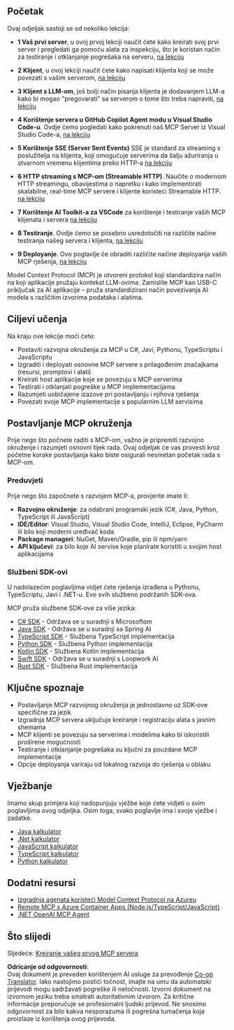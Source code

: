 <!--
CO_OP_TRANSLATOR_METADATA:
{
  "original_hash": "97f1c99b5b12cf03d4b1be68b3636a4a",
  "translation_date": "2025-07-04T19:07:17+00:00",
  "source_file": "03-GettingStarted/README.md",
  "language_code": "hr"
}
-->
## Početak  

Ovaj odjeljak sastoji se od nekoliko lekcija:

- **1 Vaš prvi server**, u ovoj prvoj lekciji naučit ćete kako kreirati svoj prvi server i pregledati ga pomoću alata za inspekciju, što je koristan način za testiranje i otklanjanje pogrešaka na serveru, [na lekciju](/03-GettingStarted/01-first-server/README.md)

- **2 Klijent**, u ovoj lekciji naučit ćete kako napisati klijenta koji se može povezati s vašim serverom, [na lekciju](/03-GettingStarted/02-client/README.md)

- **3 Klijent s LLM-om**, još bolji način pisanja klijenta je dodavanjem LLM-a kako bi mogao "pregovarati" sa serverom o tome što treba napraviti, [na lekciju](/03-GettingStarted/03-llm-client/README.md)

- **4 Korištenje servera u GitHub Copilot Agent modu u Visual Studio Code-u**. Ovdje ćemo pogledati kako pokrenuti naš MCP Server iz Visual Studio Code-a, [na lekciju](/03-GettingStarted/04-vscode/README.md)

- **5 Korištenje SSE (Server Sent Events)** SSE je standard za streaming s poslužitelja na klijenta, koji omogućuje serverima da šalju ažuriranja u stvarnom vremenu klijentima preko HTTP-a [na lekciju](/03-GettingStarted/05-sse-server/README.md)

- **6 HTTP streaming s MCP-om (Streamable HTTP)**. Naučite o modernom HTTP streamingu, obavijestima o napretku i kako implementirati skalabilne, real-time MCP servere i klijente koristeći Streamable HTTP. [na lekciju](/03-GettingStarted/06-http-streaming/README.md)

- **7 Korištenje AI Toolkit-a za VSCode** za korištenje i testiranje vaših MCP klijenata i servera [na lekciju](/03-GettingStarted/07-aitk/README.md)

- **8 Testiranje**. Ovdje ćemo se posebno usredotočiti na različite načine testiranja našeg servera i klijenta, [na lekciju](/03-GettingStarted/08-testing/README.md)

- **9 Deployanje**. Ovo poglavlje će obraditi različite načine deployanja vaših MCP rješenja, [na lekciju](/03-GettingStarted/09-deployment/README.md)


Model Context Protocol (MCP) je otvoreni protokol koji standardizira način na koji aplikacije pružaju kontekst LLM-ovima. Zamislite MCP kao USB-C priključak za AI aplikacije – pruža standardizirani način povezivanja AI modela s različitim izvorima podataka i alatima.

## Ciljevi učenja

Na kraju ove lekcije moći ćete:

- Postaviti razvojna okruženja za MCP u C#, Javi, Pythonu, TypeScriptu i JavaScriptu
- Izgraditi i deployati osnovne MCP servere s prilagođenim značajkama (resursi, promptovi i alati)
- Kreirati host aplikacije koje se povezuju s MCP serverima
- Testirati i otklanjati pogreške u MCP implementacijama
- Razumjeti uobičajene izazove pri postavljanju i njihova rješenja
- Povezati svoje MCP implementacije s popularnim LLM servisima

## Postavljanje MCP okruženja

Prije nego što počnete raditi s MCP-om, važno je pripremiti razvojno okruženje i razumjeti osnovni tijek rada. Ovaj odjeljak će vas provesti kroz početne korake postavljanja kako biste osigurali nesmetan početak rada s MCP-om.

### Preduvjeti

Prije nego što započnete s razvojem MCP-a, provjerite imate li:

- **Razvojno okruženje**: za odabrani programski jezik (C#, Java, Python, TypeScript ili JavaScript)
- **IDE/Editor**: Visual Studio, Visual Studio Code, IntelliJ, Eclipse, PyCharm ili bilo koji moderni uređivač koda
- **Package manageri**: NuGet, Maven/Gradle, pip ili npm/yarn
- **API ključevi**: za bilo koje AI servise koje planirate koristiti u svojim host aplikacijama


### Službeni SDK-ovi

U nadolazećim poglavljima vidjet ćete rješenja izrađena u Pythonu, TypeScriptu, Javi i .NET-u. Evo svih službeno podržanih SDK-ova.

MCP pruža službene SDK-ove za više jezika:
- [C# SDK](https://github.com/modelcontextprotocol/csharp-sdk) - Održava se u suradnji s Microsoftom
- [Java SDK](https://github.com/modelcontextprotocol/java-sdk) - Održava se u suradnji sa Spring AI
- [TypeScript SDK](https://github.com/modelcontextprotocol/typescript-sdk) - Službena TypeScript implementacija
- [Python SDK](https://github.com/modelcontextprotocol/python-sdk) - Službena Python implementacija
- [Kotlin SDK](https://github.com/modelcontextprotocol/kotlin-sdk) - Službena Kotlin implementacija
- [Swift SDK](https://github.com/modelcontextprotocol/swift-sdk) - Održava se u suradnji s Loopwork AI
- [Rust SDK](https://github.com/modelcontextprotocol/rust-sdk) - Službena Rust implementacija

## Ključne spoznaje

- Postavljanje MCP razvojnog okruženja je jednostavno uz SDK-ove specifične za jezik
- Izgradnja MCP servera uključuje kreiranje i registraciju alata s jasnim shemama
- MCP klijenti se povezuju sa serverima i modelima kako bi iskoristili proširene mogućnosti
- Testiranje i otklanjanje pogrešaka su ključni za pouzdane MCP implementacije
- Opcije deployanja variraju od lokalnog razvoja do rješenja u oblaku

## Vježbanje

Imamo skup primjera koji nadopunjuju vježbe koje ćete vidjeti u svim poglavljima ovog odjeljka. Osim toga, svako poglavlje ima i svoje vježbe i zadatke.

- [Java kalkulator](./samples/java/calculator/README.md)
- [.Net kalkulator](../../../03-GettingStarted/samples/csharp)
- [JavaScript kalkulator](./samples/javascript/README.md)
- [TypeScript kalkulator](./samples/typescript/README.md)
- [Python kalkulator](../../../03-GettingStarted/samples/python)

## Dodatni resursi

- [Izgradnja agenata koristeći Model Context Protocol na Azureu](https://learn.microsoft.com/azure/developer/ai/intro-agents-mcp)
- [Remote MCP s Azure Container Apps (Node.js/TypeScript/JavaScript)](https://learn.microsoft.com/samples/azure-samples/mcp-container-ts/mcp-container-ts/)
- [.NET OpenAI MCP Agent](https://learn.microsoft.com/samples/azure-samples/openai-mcp-agent-dotnet/openai-mcp-agent-dotnet/)

## Što slijedi

Sljedeće: [Kreiranje vašeg prvog MCP servera](./01-first-server/README.md)

**Odricanje od odgovornosti**:  
Ovaj dokument je preveden korištenjem AI usluge za prevođenje [Co-op Translator](https://github.com/Azure/co-op-translator). Iako nastojimo postići točnost, imajte na umu da automatski prijevodi mogu sadržavati pogreške ili netočnosti. Izvorni dokument na izvornom jeziku treba smatrati autoritativnim izvorom. Za kritične informacije preporučuje se profesionalni ljudski prijevod. Ne snosimo odgovornost za bilo kakva nesporazuma ili pogrešna tumačenja koja proizlaze iz korištenja ovog prijevoda.